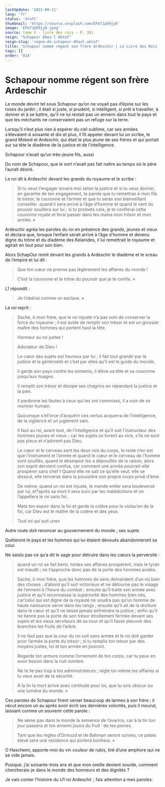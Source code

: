 ```yaml
---
lastUpdate: '2021-08-11'
lang: 'fr'
status: 'draft'
thumbnail: 'https://source.unsplash.com/EFm7JpD9jy8'
image: 'EFm7JpD9jy8.jpeg'
source: tome V - livre des rois - P. 381
reign: "Schapour Dhou'l Aktaf"
reign-slug: 'regne-de-schapour-dhoul-aktaf'
title: 'Schapour nomme régent son frère Ardeschir | Le Livre des Rois | Shâhnâmeh'
tags: []
order: '014'
---
```


<!-- LTeX: language=fr -->

# Schapour nomme régent son frère Ardeschir

Le monde devint tel sous Schapour qu’on ne voyait pas d’épine sur les roses du jardin ; il était si juste, si prudent, si intelligent, si prêt à travailler, à donner et à se battre, qu’il ne lui restait pas un ennemi dans tout le pays et que les méchants ne conservaient pas un refuge sur la terre.

Lorsqu’il n’eut plus rien à espérer du ciel sublime, car ses années s’élevaient-à soixante et dix et plus, il fit appeler devant lui un scribe, le grand Mobed et Ardeschir, qui était le plus jeune de ses frères et qui portait sur sa tête le diadème de la justice et de l’intelligence.

Schapour n’avait qu’un très-jeune fils, aussi

Du nom de Schapour, que le sort n’avait pas fait naître au temps où le père l’aurait désiré.

Le roi dit à Ardeschir devant les grands du royaume et le scribe :

> Si tu veux t’engager envers moi selon la justice et si tu veux donner, en garantie de ton engagement, ta parole que tu remettras à mon fils le trésor, la couronne et l’armée et que tu seras son bienveillant conseiller .quand il sera arrivé à l’âge d’homme et quand le vent du pouvoir souillera sur lui ; si tu promets cela, je te confierai cette couronne royale et ferai passer dans tes mains mon trésor et mon armée. »

Ardeschir agréa les paroles du roi en présence des grands, jeunes et vieux et déclara que, lorsque l’enfant serait arrivé à l’âge d’homme et devenu digne du trône et du diadème des Keïanides, il lui remettrait le royaume et agirait en tout pour son bien.

Alors SchapOur remit devant les grands à Ardeschir le diadème et le sceau de l’empire et lui dit :

> Que ton cœur ne prenne pas légèrement les affaires du monde !
>
> C’est la couronne et le trône du pouvoir que je te confie. »

L1 répondit :

> Je t’obéirai comme un esclave. »

Le roi reprit :

> Sache, ô mon frère, que le roi injuste n’a pas soin de conserver la force du royaume ; il est avide de remplir son trésor et est un grossier maître des hommes qui portent haut la tête.
>
> Honneur au roi justes !
>
> Adorateur de Dieu !
>
> Le cœur des sujets est heureux par lui ; il fait tout grandir par la justice et la générosité et c’est par elles qu’il est le guide du monde.
>
> Il garde son pays contre les ennemis, il élève sa tête et sa couronne jusqu’aux nuages.
>
> Il remplit son trésor et dissipe ses chagrins en répandant la justice et la paix.
>
> Il pardonne les fautes à ceux qui les ont commises, il a soin de se montrer humain.
>
> Quiconque s’ell’orce d’acquérir ces vertus acquerra de l’intelligence, de la vigilance et un jugement sain.
>
> Il faut au roi, avant tout, de l’intelligence et qu’il soit l’instructeur des hommes jeunes et vieux ; car les sujets se livrent au vice, s’ils ne sont pas pieux et n’adorent pas Dieu.
>
> Le cœur et le cerveau sont les deux rois du corps, le reste n’en est que l’instrument et l’armée et quand le cœur et le cerveau de l’homme sont souillés, quand le désespoir les a dépouillés de la raison, alors son esprit dervient confus, car comment une armée pourrait-elle prospérer sans chef t Quand elle ne sait ce qu’elle veut, elle se dissout, elle renverse dans la poussière son propre corps privé d’âme.
>
> De même, quand un roi est injuste, le monde entier sera bouleversé par lui, et\*après sa mort il sera suivi par les malédictions et on l’appellera le roi sans foi.
>
> Mets ton espoir dans la foi et garde la colère pour la violau’on de la foi, car Dieu est le maître de la colère et des yeux.
>
> Tout roi qui suit une»

Autre route doit renoncer au gouvernement du monde ; ses sujets

Quitteront le pays et les hommes qui lui étaient dévoués abandonneront sa cour.

Ne saislu pas ce qu’a dit le sage pour détruire dans les cœurs la perversité :

> quand un roi se fait bénir, tontes ses affaires prospèrent, mais le tyran est maudit ; ne t’approche donc pas de la porte des hommes avides.
>
> Sache, ô mon frère, que les hommes de sens demandent d’un roi bien des choses ; d’abord qu’il soit victorieux et ne détourne pas le visage de l’ennemi à l’heure du combat ; ensuite qu’il traite son armée avec justice et qu’il reconnaisse la supériorité des hommes bien nés, car’celui qui est digne de la royauté ne voudra pas qu’un homme de haute naissance serve dans les rangs ; ensuite qu’il ait de la droiture dans le cœur et qu’il ne laisse jamais enfreindre la justice ; enfin qu’il ne tienne pas la porte de son trésor étroitement fermée devant ses sujets et les vieux serviteurs de sa cour et qu’il fasse pleuvoir des branches les fruits de l’arbre.
>
> Il ne faut pas que la cour du roi soit sans armée et le roi doit garder pour l’armée la porte du trésor ; si tu remplis ton trésor par des moyens justes, toi et ton armée en jouiront.
>
> Regarde ton armure comme l’ornement de ton corps, car tu peux en avoir besoin dans la nuit sombre.
>
> Ne te lie pas trop à tes administrateurs ; règle toi-même tes affaires si tu veux avoir de la sécurité.
>
> À la lin la mort arrive avec certitude pour toi, que tu sois obscur ou une lumière du monde. »

Ces paroles de Schapour firent verser beaucoup de larmes à son frère ; il vécut encore un au après avoir écrit ses dernières volontés, puis il mourut, laissant comme un souvenir cette parole :

> Ne sème pas dans le monde la semence de l’avarice, car à la tin ton jour passera et ton ennemi jouira du fruit
’ de tes peines.
>
> Tant que les règles d’Ormuzd et de Bahman seront suivies, ce palais élevé sera une résidence qui portera bonheur. »

O Haschemi, apporte-moi du vin couleur de rubis, tiré d’une amphore qui ne se vide jamais.

Puisque. j’ai soixante-trois ans et que mon oreille devient sourde, comment chercherais-je dans le monde des honneurs et des dignités ?

Je vais conter l’histoire du U1
roi Ardeschir ; fais attention a mes paroles.
